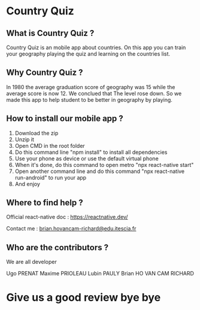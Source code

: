 # Country Quiz

## What is Country Quiz ?

Country Quiz is an mobile app about countries. On this app you can train your geography playing the quiz and learning on the countries list.

## Why Country Quiz ?

In 1980 the average graduation score of geography was 15 while the average score is now 12.
We conclued that The level rose down.
So we made this app to help student to be better in geography by playing.

## How to install our mobile app ?

1. Download the zip
2. Unzip it 
3. Open CMD in the root folder
4. Do this command line "npm install" to install all dependencies
5. Use your phone as device or use the default virtual phone
6. When it's done, do this command to open metro "npx react-native start"
7. Open another command line and do this command "npx react-native run-android" to run your app
8. And enjoy

## Where to find help ?

Official react-native doc : https://reactnative.dev/

Contact me : brian.hovancam-richard@edu.itescia.fr

## Who are the contributors ?

We are all developer

Ugo PRENAT
Maxime PRIOLEAU
Lubin PAULY
Brian HO VAN CAM RICHARD



# Give us a good review bye bye
